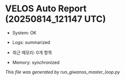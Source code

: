 # VELOS Auto Report (20250814_121147 UTC)

- System: OK
- Logs: summarized
- 최근 메모리: 0개 항목

- Memory: synchronized

_This file was generated by run_giwanos_master_loop.py_